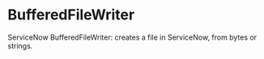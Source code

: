 # BufferedFileWriter
ServiceNow BufferedFileWriter: creates a file in ServiceNow, from bytes or strings.
